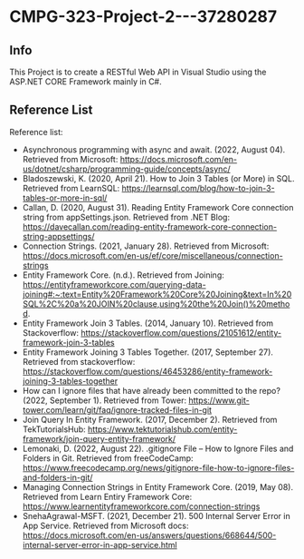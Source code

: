# CMPG-323-Project-2---37280287
## Info
This Project is to create a RESTful Web API in Visual Studio using the ASP.NET CORE Framework mainly in C#.



## Reference List
Reference list:
- Asynchronous programming with async and await. (2022, August 04). Retrieved from Microsoft: https://docs.microsoft.com/en-us/dotnet/csharp/programming-guide/concepts/async/
- Bladoszewski, K. (2020, April 21). How to Join 3 Tables (or More) in SQL. Retrieved from LearnSQL: https://learnsql.com/blog/how-to-join-3-tables-or-more-in-sql/
- Callan, D. (2020, August 31). Reading Entity Framework Core connection string from appSettings.json. Retrieved from .NET Blog: https://davecallan.com/reading-entity-framework-core-connection-string-appsettings/
- Connection Strings. (2021, January 28). Retrieved from Microsoft: https://docs.microsoft.com/en-us/ef/core/miscellaneous/connection-strings
- Entity Framework Core. (n.d.). Retrieved from Joining: https://entityframeworkcore.com/querying-data-joining#:~:text=Entity%20Framework%20Core%20Joining&text=In%20SQL%2C%20a%20JOIN%20clause,using%20the%20Join()%20method.
- Entity Framework Join 3 Tables. (2014, January 10). Retrieved from Stackoverflow: https://stackoverflow.com/questions/21051612/entity-framework-join-3-tables
- Entity Framework Joining 3 Tables Together. (2017, September 27). Retrieved from stackoverflow: https://stackoverflow.com/questions/46453286/entity-framework-joining-3-tables-together
- How can I ignore files that have already been committed to the repo? (2022, September 1). Retrieved from Tower: https://www.git-tower.com/learn/git/faq/ignore-tracked-files-in-git
- Join Query In Entity Framework. (2017, December 2). Retrieved from TekTutorialsHub: https://www.tektutorialshub.com/entity-framework/join-query-entity-framework/
- Lemonaki, D. (2022, August 22). .gitignore File – How to Ignore Files and Folders in Git. Retrieved from freeCodeCamp: https://www.freecodecamp.org/news/gitignore-file-how-to-ignore-files-and-folders-in-git/
- Managing Connection Strings in Entity Framework Core. (2019, May 08). Retrieved from Learn Entiry Framework Core: https://www.learnentityframeworkcore.com/connection-strings
- SnehaAgrawal-MSFT. (2021, December 21). 500 Internal Server Error in App Service. Retrieved from Microsoft docs: https://docs.microsoft.com/en-us/answers/questions/668644/500-internal-server-error-in-app-service.html

